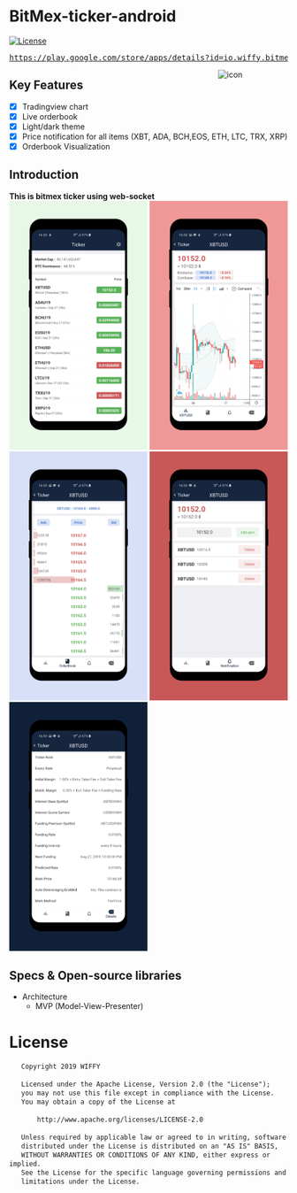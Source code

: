 # BitMex-ticker-android
[![License](https://img.shields.io/badge/License-Apache%202.0-blue.svg)](https://opensource.org/licenses/Apache-2.0)
</br>

<pre><a href="https://play.google.com/store/apps/details?id=io.wiffy.bitmexticker">https://play.google.com/store/apps/details?id=io.wiffy.bitmexticker</a></pre>

<img alt="icon" src="https://user-images.githubusercontent.com/8678595/66545822-86198b00-eb76-11e9-842e-91e29ebf0861.png" align="right" width="25%">

## Key Features
- [x] Tradingview chart
- [x] Live orderbook
- [x] Light/dark theme
- [x] Price notification for all items (XBT, ADA, BCH,EOS, ETH, LTC, TRX, XRP)
- [x] Orderbook Visualization

## Introduction
**This is bitmex ticker using web-socket**</br>
<img src='https://github.com/wiffy-io/BitMex-ticker-android/blob/master/resource/screen/1.png' width='250px'/>
<img src='https://github.com/wiffy-io/BitMex-ticker-android/blob/master/resource/screen/2.png' width='250px'/>
<img src='https://github.com/wiffy-io/BitMex-ticker-android/blob/master/resource/screen/3.png' width='250px'/>
<img src='https://github.com/wiffy-io/BitMex-ticker-android/blob/master/resource/screen/4.png' width='250px'/>
<img src='https://github.com/wiffy-io/BitMex-ticker-android/blob/master/resource/screen/5.png' width='250px'/>

## Specs & Open-source libraries
- Architecture
   - MVP (Model-View-Presenter)

# License

```
   Copyright 2019 WIFFY

   Licensed under the Apache License, Version 2.0 (the "License");
   you may not use this file except in compliance with the License.
   You may obtain a copy of the License at

       http://www.apache.org/licenses/LICENSE-2.0

   Unless required by applicable law or agreed to in writing, software
   distributed under the License is distributed on an "AS IS" BASIS,
   WITHOUT WARRANTIES OR CONDITIONS OF ANY KIND, either express or implied.
   See the License for the specific language governing permissions and
   limitations under the License.
   ```
